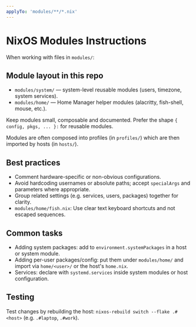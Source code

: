 ```yaml
---
applyTo: 'modules/**/*.nix'
---
```


# NixOS Modules Instructions

When working with files in `modules/`:

## Module layout in this repo

- `modules/system/` — system-level reusable modules (users, timezone, system services).
- `modules/home/` — Home Manager helper modules (alacritty, fish-shell, mouse, etc.).

Keep modules small, composable and documented. Prefer the shape `{ config, pkgs, ... }:` for reusable modules.

Modules are often composed into profiles (in `profiles/`) which are then imported by hosts (in `hosts/`).

## Best practices

- Comment hardware-specific or non-obvious configurations.
- Avoid hardcoding usernames or absolute paths; accept `specialArgs` and parameters where appropriate.
- Group related settings (e.g. services, users, packages) together for clarity.
- `modules/home/fish.nix`: Use clear text keyboard shortcuts and not escaped sequences.

## Common tasks

- Adding system packages: add to `environment.systemPackages` in a host or system module.
- Adding per-user packages/config: put them under `modules/home/` and import via `home/<user>/` or the host's `home.nix`.
- Services: declare with `systemd.services` inside system modules or host configuration.

## Testing

Test changes by rebuilding the host: `nixos-rebuild switch --flake .#<host>` (e.g. `.#laptop`, `.#work`).

```